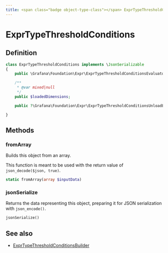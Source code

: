 ```yaml
---
title: <span class="badge object-type-class"></span> ExprTypeThresholdConditions
---
```

# <span class="badge object-type-class"></span> ExprTypeThresholdConditions

## Definition

```php
class ExprTypeThresholdConditions implements \JsonSerializable
{
    public \Grafana\Foundation\Expr\ExprTypeThresholdConditionsEvaluator $evaluator;

    /**
     * @var mixed|null
     */
    public $loadedDimensions;

    public ?\Grafana\Foundation\Expr\ExprTypeThresholdConditionsUnloadEvaluator $unloadEvaluator;

}
```
## Methods

### <span class="badge object-method"></span> fromArray

Builds this object from an array.

This function is meant to be used with the return value of `json_decode($json, true)`.

```php
static fromArray(array $inputData)
```

### <span class="badge object-method"></span> jsonSerialize

Returns the data representing this object, preparing it for JSON serialization with `json_encode()`.

```php
jsonSerialize()
```

## See also

 * <span class="badge builder"></span> [ExprTypeThresholdConditionsBuilder](./builder-ExprTypeThresholdConditionsBuilder.md)
